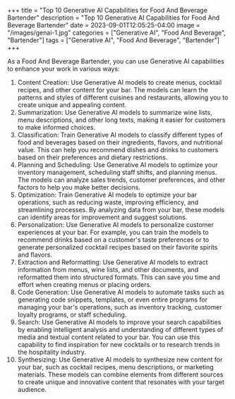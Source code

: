 +++
title = "Top 10 Generative AI Capabilities for Food And Beverage Bartender"
description = "Top 10 Generative AI Capabilities for Food And Beverage Bartender"
date = 2023-09-01T12:05:25-04:00
image = "/images/genai-1.jpg"
categories = ["Generative AI", "Food And Beverage", "Bartender"]
tags = ["Generative AI", "Food And Beverage", "Bartender"]
+++

As a Food And Beverage Bartender, you can use Generative AI capabilities to enhance your work in various ways:

1. Content Creation: Use Generative AI models to create menus, cocktail recipes, and other content for your bar. The models can learn the patterns and styles of different cuisines and restaurants, allowing you to create unique and appealing content.
2. Summarization: Use Generative AI models to summarize wine lists, menu descriptions, and other long texts, making it easier for customers to make informed choices.
3. Classification: Train Generative AI models to classify different types of food and beverages based on their ingredients, flavors, and nutritional value. This can help you recommend dishes and drinks to customers based on their preferences and dietary restrictions.
4. Planning and Scheduling: Use Generative AI models to optimize your inventory management, scheduling staff shifts, and planning menus. The models can analyze sales trends, customer preferences, and other factors to help you make better decisions.
5. Optimization: Train Generative AI models to optimize your bar operations, such as reducing waste, improving efficiency, and streamlining processes. By analyzing data from your bar, these models can identify areas for improvement and suggest solutions.
6. Personalization: Use Generative AI models to personalize customer experiences at your bar. For example, you can train the models to recommend drinks based on a customer's taste preferences or to generate personalized cocktail recipes based on their favorite spirits and flavors.
7. Extraction and Reformatting: Use Generative AI models to extract information from menus, wine lists, and other documents, and reformatted them into structured formats. This can save you time and effort when creating menus or placing orders.
8. Code Generation: Use Generative AI models to automate tasks such as generating code snippets, templates, or even entire programs for managing your bar's operations, such as inventory tracking, customer loyalty programs, or staff scheduling.
9. Search: Use Generative AI models to improve your search capabilities by enabling intelligent analysis and understanding of different types of media and textual content related to your bar. You can use this capability to find inspiration for new cocktails or to research trends in the hospitality industry.
10. Synthesizing: Use Generative AI models to synthesize new content for your bar, such as cocktail recipes, menu descriptions, or marketing materials. These models can combine elements from different sources to create unique and innovative content that resonates with your target audience.
